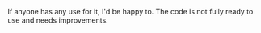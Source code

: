 If anyone has any use for it, I'd be happy to. The code is not fully ready to use and needs improvements. 
